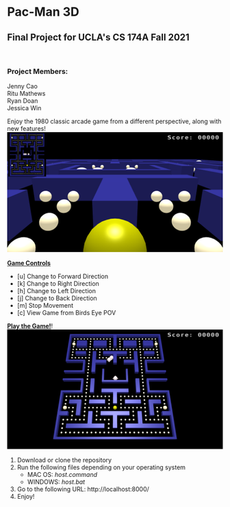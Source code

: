 # Pac-Man 3D
## Final Project for UCLA's CS 174A Fall 2021
<br />

### Project Members:
Jenny Cao <br />
Ritu Mathews <br />
Ryan Doan <br />
Jessica Win <br />

Enjoy the 1980 classic arcade game from a different perspective, along with new features! <br />
![pacman1](README_resources/pacman1.png)

**<ins>Game Controls</ins>** 
- [u] Change to Forward Direction <br />
- [k] Change to Right Direction <br /> 
- [h] Change to Left Direction <br />
- [j] Change to Back Direction <br />
- [m] Stop Movement <br />
- [c] View Game from Birds Eye POV <br />

**<ins>Play the Game!</ins>**!
![pacman2](README_resources/pacman2.png)

1) Download or clone the repository
2) Run the following files depending on your operating system
   - MAC OS: _host.command_
   - WINDOWS: _host.bat_
3) Go to the following URL: http://localhost:8000/
4) Enjoy!

